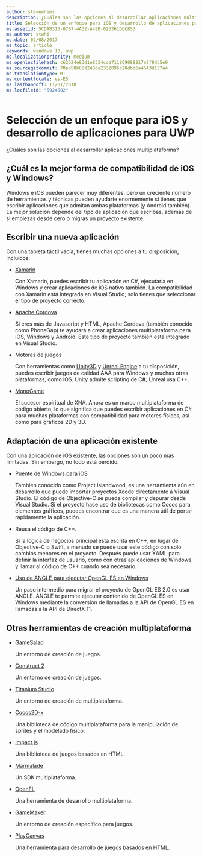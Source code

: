 ```yaml
---
author: stevewhims
description: ¿Cuáles son las opciones al desarrollar aplicaciones multiplataforma?
title: Selección de un enfoque para iOS y desarrollo de aplicaciones para UWP
ms.assetid: 5CDAB313-07B7-4A32-A49B-026361DCC853
ms.author: stwhi
ms.date: 02/08/2017
ms.topic: article
keywords: windows 10, uwp
ms.localizationpriority: medium
ms.openlocfilehash: c62624e83d1e8334cce711869088817e2f9dc5e0
ms.sourcegitcommit: 70ab58b88d248de2332096b20dbd6a4643d137a4
ms.translationtype: MT
ms.contentlocale: es-ES
ms.lasthandoff: 11/01/2018
ms.locfileid: "5924682"
---
```

# <a name="selecting-an-approach-to-ios-and-uwp-app-development"></a>Selección de un enfoque para iOS y desarrollo de aplicaciones para UWP


¿Cuáles son las opciones al desarrollar aplicaciones multiplataforma?

## <a name="whats-the-best-way-to-support-both-ios-and-windows"></a>¿Cuál es la mejor forma de compatibilidad de iOS y Windows?

Windows e iOS pueden parecer muy diferentes, pero un creciente número de herramientas y técnicas pueden ayudarte enormemente si tienes que escribir aplicaciones que admitan ambas plataformas (y Android también). La mejor solución depende del tipo de aplicación que escribas, además de si empiezas desde cero o migras un proyecto existente.

## <a name="writing-a-new-app"></a>Escribir una nueva aplicación

Con una tableta táctil vacía, tienes muchas opciones a tu disposición, incluidos:

-   [Xamarin](http://go.microsoft.com/fwlink/p/?LinkID=320484)

    Con Xamarin, puedes escribir tu aplicación en C#, ejecutarla en Windows y crear aplicaciones de iOS nativo también. La compatibilidad con Xamarin está integrada en Visual Studio; solo tienes que seleccionar el tipo de proyecto correcto.

-   [Apache Cordova](http://go.microsoft.com/fwlink/p/?LinkID=400439)

    Si eres más de Javascript y HTML, Apache Cordova (también conocido como PhoneGap) te ayudará a crear aplicaciones multiplataforma para iOS, Windows y Android. Este tipo de proyecto también está integrado en Visual Studio.

-   Motores de juegos

    Con herramientas como [Unity3D](http://go.microsoft.com/fwlink/p/?LinkID=320479) y [Unreal Engine](http://go.microsoft.com/fwlink/p/?LinkID=394062) a tu disposición, puedes escribir juegos de calidad AAA para Windows y muchas otras plataformas, como iOS. Unity admite scripting de C#; Unreal usa C++.

-   [MonoGame](http://go.microsoft.com/fwlink/p/?LinkID=320483)

    El sucesor espiritual de XNA. Ahora es un marco multiplataforma de código abierto, lo que significa que puedes escribir aplicaciones en C# para muchas plataformas con compatibilidad para motores físicos, así como para gráficos 2D y 3D.

## <a name="adapting-an-existing-app"></a>Adaptación de una aplicación existente

Con una aplicación de iOS existente, las opciones son un poco más limitadas. Sin embargo, no todo está perdido.

-   [Puente de Windows para iOS](https://go.microsoft.com/fwlink/p/?LinkId=619014)

    También conocido como Project Islandwood, es una herramienta aún en desarrollo que puede importar proyectos Xcode directamente a Visual Studio. El código de Objective-C se puede compilar y depurar desde Visual Studio. Si el proyecto hace uso de bibliotecas como Cocos para elementos gráficos, puedes encontrar que es una manera útil de portar rápidamente la aplicación.

-   Reusa el código de C++.

    Si la lógica de negocios principal está escrita en C++, en lugar de Objective-C o Swift, a menudo se puede usar este código con solo cambios menores en el proyecto. Después puede usar XAML para definir la interfaz de usuario, como con otras aplicaciones de Windows y llamar al código de C++ cuando sea necesario.

-   [Uso de ANGLE para ejecutar OpenGL ES en Windows](http://go.microsoft.com/fwlink/p/?linkid=618387)

    Un paso intermedio para migrar el proyecto de OpenGL ES 2.0 es usar ANGLE. ANGLE te permite ejecutar contenido de OpenGL ES en Windows mediante la conversión de llamadas a la API de OpenGL ES en llamadas a la API de DirectX 11.

## <a name="other-cross-platform-authoring-tools"></a>Otras herramientas de creación multiplataforma

-   [GameSalad](http://go.microsoft.com/fwlink/p/?LinkID=320480)

    Un entorno de creación de juegos.

-   [Construct 2]( http://go.microsoft.com/fwlink/p/?LinkID=320481)

    Un entorno de creación de juegos.

-   [Titanium Studio](http://go.microsoft.com/fwlink/p/?LinkID=320482)

    Un entorno de creación de multiplataforma.

-   [Cocos2D-x](http://go.microsoft.com/fwlink/p/?LinkID=320485)

    Una biblioteca de código multiplataforma para la manipulación de sprites y el modelado físico.

-   [Impact.js](http://go.microsoft.com/fwlink/p/?LinkID=320486)

    Una biblioteca de juegos basados en HTML.

-   [Marmalade](http://go.microsoft.com/fwlink/p/?LinkID=320487)

    Un SDK multiplataforma.

-   [OpenFL](http://go.microsoft.com/fwlink/p/?LinkID=320488)

    Una herramienta de desarrollo multiplataforma.

-   [GameMaker](http://go.microsoft.com/fwlink/p/?LinkID=320490)

    Un entorno de creación específico para juegos.

-   [PlayCanvas](http://go.microsoft.com/fwlink/p/?LinkID=394061)

    Una herramienta para desarrollo de juegos basados en HTML.

